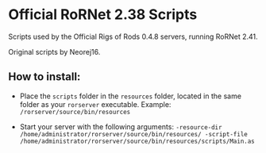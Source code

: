 # Official RoRNet 2.38 Scripts

Scripts used by the Official Rigs of Rods 0.4.8 servers, running RoRNet 2.41. 

Original scripts by Neorej16.

## How to install:

- Place the `scripts` folder in the `resources` folder, located in the same folder as your `rorserver` executable. Example:
`/rorserver/source/bin/resources`

- Start your server with the following arguments:
`-resource-dir /home/administrator/rorserver/source/bin/resources/ -script-file /home/administrator/rorserver/source/bin/resources/scripts/Main.as`
